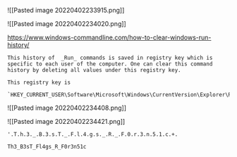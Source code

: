 ![[Pasted image 20220402233915.png]]

![[Pasted image 20220402234020.png]]

https://www.windows-commandline.com/how-to-clear-windows-run-history/

```
This history of  _Run_ commands is saved in registry key which is specific to each user of the computer. One can clear this command history by deleting all values under this registry key.

This registry key is

`HKEY_CURRENT_USER\Software\Microsoft\Windows\CurrentVersion\Explorer\RunMRU`
```

![[Pasted image 20220402234408.png]]

![[Pasted image 20220402234421.png]]

`'.T.h.3._.B.3.s.T._.F.l.4.g.s._.R._.F.0.r.3.n.5.1.c.+.`

`Th3_B3sT_Fl4gs_R_F0r3n51c`